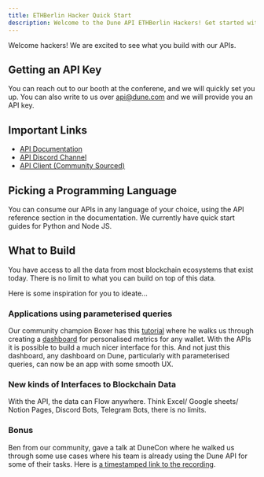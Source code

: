 ```yaml
---
title: ETHBerlin Hacker Quick Start
description: Welcome to the Dune API ETHBerlin Hackers! Get started with the Dune API here.
---
```


Welcome hackers! We are excited to see what you build with our APIs.

## Getting an API Key
You can reach out to our booth at the conferene, and we will quickly set you up. You can also write to us over api@dune.com and we will provide you an API key.

## Important Links
 - [API Documentation](https://dune.com/docs/api/)
 - [API Discord Channel](https://discord.com/channels/757637422384283659/1019910980634939433)
 - [API Client (Community Sourced)](https://dune.com/docs/api/quick-start/community-clients/)

## Picking a Programming Language
You can consume our APIs in any language of your choice, using the API reference section in the documentation. We currently have quick start guides for Python and Node JS.

## What to Build
You have access to all the data from most blockchain ecosystems that exist today. There is no limit to what you can build on top of this data.

Here is some inspiration for you to ideate...

### Applications using parameterised queries
Our community champion Boxer has this [tutorial](https://youtu.be/ez3VfcfNwvc) where he walks us through creating a [dashboard](https://dune.com/0xBoxer/gas-tracker-dashboard) for personalised metrics for any wallet. With the APIs it is possible to build a much nicer interface for this. And not just this dashboard, any dashboard on Dune, particularly with parameterised queries, can now be an app with some smooth UX.

### New kinds of Interfaces to Blockchain Data
With the API, the data can Flow anywhere. Think Excel/ Google sheets/ Notion Pages, Discord Bots, Telegram Bots, there is no limits.

### Bonus
Ben from our community, gave a talk at DuneCon where he walked us through some use cases where his team is already using the Dune API for some of their tasks.
Here is [a timestamped link to the recording](https://youtu.be/VEvk-iqxXIM?t=404).
